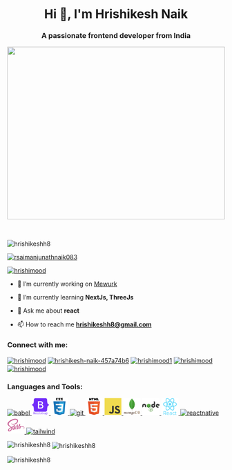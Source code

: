 <h1 align="center">Hi 👋, I'm Hrishikesh Naik</h1>
<h3 align="center">A passionate frontend developer from India</h3>

<p align="center">
  <img width='100%' height='400vh' display="block" object-fit"cover" opacity=1 src='https://www.syncfusion.com/blogs/wp-content/uploads/2020/07/Top-6-Front-End-Web-Development-Tools-to-Increase-Your-Productivity-in-2020-1.jpg'/>
</p>

</br>

<p align="left"> <img src="https://komarev.com/ghpvc/?username=hrishikeshh8&label=Profile%20views&color=0e75b6&style=flat" alt="hrishikeshh8" /> </p>

<p align="left"> <a href="https://github.com/hrishikeshh8"><img src="https://github-profile-trophy.vercel.app/?username=hrishikeshh8&margin-w=5&theme=radical" alt="rsaimanjunathnaik083" /></a> </p>

 

<p align="left"> <a href="https://twitter.com/hrishimood" target="blank"><img src="https://img.shields.io/twitter/follow/hrishimood?logo=twitter&style=for-the-badge" alt="hrishimood" /></a> </p>

- 🔭 I’m currently working on [Mewurk](https://mewurk.com/)

- 🌱 I’m currently learning **NextJs, ThreeJs**

- 💬 Ask me about **react**

- 📫 How to reach me **hrishikeshh8@gmail.com**

<h3 align="left">Connect with me:</h3>
<p align="left">
<a href="https://twitter.com/hrishimood" target="blank"><img align="center" src="https://raw.githubusercontent.com/rahuldkjain/github-profile-readme-generator/master/src/images/icons/Social/twitter.svg" alt="hrishimood" height="30" width="40" /></a>
<a href="https://linkedin.com/in/hrishikesh-naik-457a74b6" target="blank"><img align="center" src="https://raw.githubusercontent.com/rahuldkjain/github-profile-readme-generator/master/src/images/icons/Social/linked-in-alt.svg" alt="hrishikesh-naik-457a74b6" height="30" width="40" /></a>
<a href="https://fb.com/hrishimood1" target="blank"><img align="center" src="https://raw.githubusercontent.com/rahuldkjain/github-profile-readme-generator/master/src/images/icons/Social/facebook.svg" alt="hrishimood1" height="30" width="40" /></a>
<a href="https://instagram.com/hrishimood" target="blank"><img align="center" src="https://raw.githubusercontent.com/rahuldkjain/github-profile-readme-generator/master/src/images/icons/Social/instagram.svg" alt="hrishimood" height="30" width="40" /></a>
<a href="https://www.youtube.com/c/hrishimood" target="blank"><img align="center" src="https://raw.githubusercontent.com/rahuldkjain/github-profile-readme-generator/master/src/images/icons/Social/youtube.svg" alt="hrishimood" height="30" width="40" /></a>
</p>

<h3 align="left">Languages and Tools:</h3>
<p align="left"> <a href="https://babeljs.io/" target="_blank" rel="noreferrer"> <img src="https://www.vectorlogo.zone/logos/babeljs/babeljs-icon.svg" alt="babel" width="40" height="40"/> </a> <a href="https://getbootstrap.com" target="_blank" rel="noreferrer"> <img src="https://raw.githubusercontent.com/devicons/devicon/master/icons/bootstrap/bootstrap-plain-wordmark.svg" alt="bootstrap" width="40" height="40"/> </a> <a href="https://www.w3schools.com/css/" target="_blank" rel="noreferrer"> <img src="https://raw.githubusercontent.com/devicons/devicon/master/icons/css3/css3-original-wordmark.svg" alt="css3" width="40" height="40"/> </a> <a href="https://git-scm.com/" target="_blank" rel="noreferrer"> <img src="https://www.vectorlogo.zone/logos/git-scm/git-scm-icon.svg" alt="git" width="40" height="40"/> </a> <a href="https://www.w3.org/html/" target="_blank" rel="noreferrer"> <img src="https://raw.githubusercontent.com/devicons/devicon/master/icons/html5/html5-original-wordmark.svg" alt="html5" width="40" height="40"/> </a> <a href="https://developer.mozilla.org/en-US/docs/Web/JavaScript" target="_blank" rel="noreferrer"> <img src="https://raw.githubusercontent.com/devicons/devicon/master/icons/javascript/javascript-original.svg" alt="javascript" width="40" height="40"/> </a> <a href="https://www.mongodb.com/" target="_blank" rel="noreferrer"> <img src="https://raw.githubusercontent.com/devicons/devicon/master/icons/mongodb/mongodb-original-wordmark.svg" alt="mongodb" width="40" height="40"/> </a> <a href="https://nodejs.org" target="_blank" rel="noreferrer"> <img src="https://raw.githubusercontent.com/devicons/devicon/master/icons/nodejs/nodejs-original-wordmark.svg" alt="nodejs" width="40" height="40"/> </a> <a href="https://reactjs.org/" target="_blank" rel="noreferrer"> <img src="https://raw.githubusercontent.com/devicons/devicon/master/icons/react/react-original-wordmark.svg" alt="react" width="40" height="40"/> </a> <a href="https://reactnative.dev/" target="_blank" rel="noreferrer"> <img src="https://reactnative.dev/img/header_logo.svg" alt="reactnative" width="40" height="40"/> </a> <a href="https://sass-lang.com" target="_blank" rel="noreferrer"> <img src="https://raw.githubusercontent.com/devicons/devicon/master/icons/sass/sass-original.svg" alt="sass" width="40" height="40"/> </a> <a href="https://tailwindcss.com/" target="_blank" rel="noreferrer"> <img src="https://www.vectorlogo.zone/logos/tailwindcss/tailwindcss-icon.svg" alt="tailwind" width="40" height="40"/> </a> </p>

<p><img align="left" src="https://github-readme-stats.vercel.app/api/top-langs?username=hrishikeshh8&show_icons=true&locale=en&layout=compact" alt="hrishikeshh8" /></p>
 
<p>&nbsp;<img align="center" src="https://github-readme-stats.vercel.app/api?username=hrishikeshh8&show_icons=true&locale=en" alt="hrishikeshh8" /></p>

<p><img align="center" src="https://github-readme-streak-stats.herokuapp.com/?user=hrishikeshh8&" alt="hrishikeshh8" /></p>

